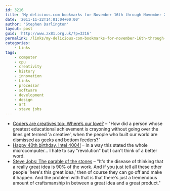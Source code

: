```yaml
---
id: 3216
title: 'My delicious.com bookmarks for November 16th through November 22nd'
date: '2011-11-22T14:01:04+00:00'
author: 'Stephen Darlington'
layout: post
guid: 'http://www.zx81.org.uk/?p=3216'
permalink: /links/my-delicious-com-bookmarks-for-november-16th-through-november-22nd.html
categories:
    - Links
tags:
    - computer
    - cpu
    - creativity
    - history
    - innovation
    - Links
    - processor
    - software
    - development
    - design
    - art
    - steve jobs
---
```


- [Coders are creatives too: Where’s our love?](http://www.theregister.co.uk/2011/11/22/frank_fisher_creative_class/) – "How did a person whose greatest educational achievement is crayoning without going over the lines get termed 'a creative', when the people who built our world are dismissed as geeks and bottom feeders?"
- [Happy 40th birthday, Intel 4004!](http://www.theregister.co.uk/2011/11/15/the_first_forty_years_of_intel_microprocessors/) – In a way this stated the whole microcomputer… I hate to say "revolution" but I can't think of a better word.
- [Steve Jobs: The parable of the stones](http://tech.fortune.cnn.com/2011/11/11/steve-jobs-the-parable-of-the-stones/) – "It's the disease of thinking that a really great idea is 90% of the work. And if you just tell all these other people 'here's this great idea,' then of course they can go off and make it happen. And the problem with that is that there's just a tremendous amount of craftsmanship in between a great idea and a great product."